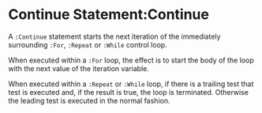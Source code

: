 




<h1 class="heading"><span class="name">Continue Statement</span><span class="command">:Continue</span></h1>

A `:Continue` statement starts the next iteration of the immediately surrounding   `:For`, `:Repeat` or `:While` control loop.


When executed within a `:For` loop, the effect is to start the body of the loop with the next value of the iteration variable.


When executed within a `:Repeat` or `:While` loop, if there is a trailing test that test is executed and, if the result is true, the loop is terminated.  Otherwise the leading test is executed in the normal fashion.



